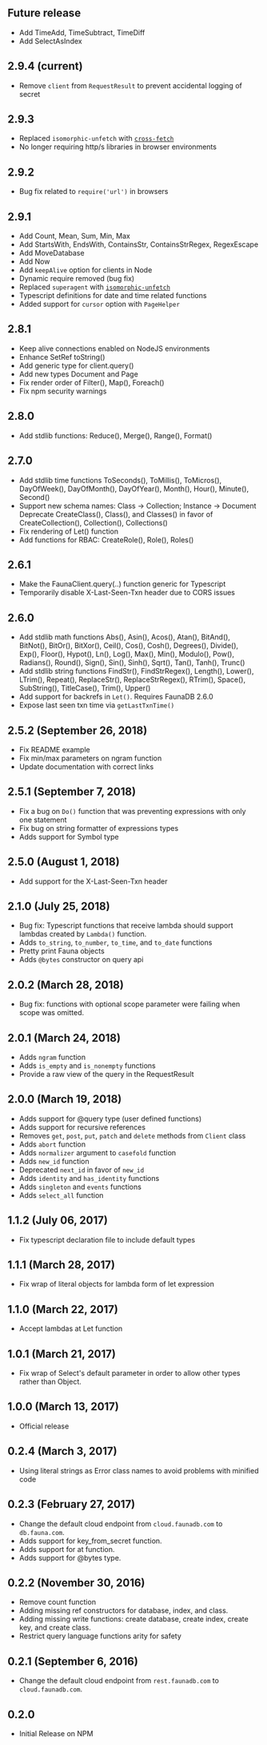 ## Future release
- Add TimeAdd, TimeSubtract, TimeDiff
- Add SelectAsIndex

## 2.9.4 (current)
- Remove `client` from `RequestResult` to prevent accidental logging of secret

## 2.9.3
- Replaced `isomorphic-unfetch` with [`cross-fetch`](https://github.com/lquixada/cross-fetch)
- No longer requiring http/s libraries in browser environments

## 2.9.2
- Bug fix related to `require('url')` in browsers

## 2.9.1
- Add Count, Mean, Sum, Min, Max
- Add StartsWith, EndsWith, ContainsStr, ContainsStrRegex, RegexEscape
- Add MoveDatabase
- Add Now
- Add `keepAlive` option for clients in Node
- Dynamic require removed (bug fix)
- Replaced `superagent` with [`isomorphic-unfetch`](https://github.com/developit/unfetch/tree/master/packages/isomorphic-unfetch)
- Typescript definitions for date and time related functions
- Added support for `cursor` option with `PageHelper`

## 2.8.1
- Keep alive connections enabled on NodeJS environments
- Enhance SetRef toString()
- Add generic type for client.query()
- Add new types Document and Page
- Fix render order of Filter(), Map(), Foreach()
- Fix npm security warnings

## 2.8.0
- Add stdlib functions: Reduce(), Merge(), Range(), Format()

## 2.7.0
- Add stdlib time functions ToSeconds(), ToMillis(), ToMicros(), DayOfWeek(),
  DayOfMonth(), DayOfYear(), Month(), Hour(), Minute(), Second()
- Support new schema names: Class -> Collection; Instance -> Document
  Deprecate CreateClass(), Class(), and Classes() in favor of
  CreateCollection(), Collection(), Collections()
- Fix rendering of Let() function
- Add functions for RBAC: CreateRole(), Role(), Roles()

## 2.6.1
- Make the FaunaClient.query(..) function generic for Typescript
- Temporarily disable X-Last-Seen-Txn header due to CORS issues

## 2.6.0
- Add stdlib math functions Abs(), Asin(), Acos(), Atan(), BitAnd(), BitNot(),
  BitOr(), BitXor(), Ceil(), Cos(), Cosh(), Degrees(), Divide(), Exp(), Floor(),
  Hypot(), Ln(), Log(), Max(), Min(), Modulo(), Pow(), Radians(), Round(),
  Sign(), Sin(), Sinh(), Sqrt(), Tan(), Tanh(), Trunc()
- Add stdlib string functions FindStr(), FindStrRegex(), Length(), Lower(),
  LTrim(), Repeat(), ReplaceStr(), ReplaceStrRegex(), RTrim(), Space(),
  SubString(), TitleCase(), Trim(), Upper()
- Add support for backrefs in `Let()`. Requires FaunaDB 2.6.0
- Expose last seen txn time via `getLastTxnTime()`

## 2.5.2 (September 26, 2018)
- Fix README example
- Fix min/max parameters on ngram function
- Update documentation with correct links

## 2.5.1 (September 7, 2018)
- Fix a bug on `Do()` function that was preventing expressions with only one statement
- Fix bug on string formatter of expressions types
- Adds support for Symbol type

## 2.5.0 (August 1, 2018)
- Add support for the X-Last-Seen-Txn header

## 2.1.0 (July 25, 2018)
- Bug fix: Typescript functions that receive lambda should support lambdas created
  by `Lambda()` function.
- Adds `to_string`, `to_number`, `to_time`, and `to_date` functions
- Pretty print Fauna objects
- Adds `@bytes` constructor on query api

## 2.0.2 (March 28, 2018)
- Bug fix: functions with optional scope parameter were failing when scope was
  omitted.

## 2.0.1 (March 24, 2018)
- Adds `ngram` function
- Adds `is_empty` and `is_nonempty` functions
- Provide a raw view of the query in the RequestResult

## 2.0.0 (March 19, 2018)
- Adds support for @query type (user defined functions)
- Adds support for recursive references
- Removes `get`, `post`, `put`, `patch` and `delete` methods from `Client` class
- Adds `abort` function
- Adds `normalizer` argument to `casefold` function
- Adds `new_id` function
- Deprecated `next_id` in favor of `new_id`
- Adds `identity` and `has_identity` functions
- Adds `singleton` and `events` functions
- Adds `select_all` function

## 1.1.2 (July 06, 2017)
- Fix typescript declaration file to include default types

## 1.1.1 (March 28, 2017)
- Fix wrap of literal objects for lambda form of let expression

## 1.1.0 (March 22, 2017)
- Accept lambdas at Let function

## 1.0.1 (March 21, 2017)
- Fix wrap of Select's default parameter in order to allow other types rather
  than Object.

## 1.0.0 (March 13, 2017)
- Official release

## 0.2.4 (March 3, 2017)
- Using literal strings as Error class names to avoid problems with minified
  code

## 0.2.3 (February 27, 2017)

- Change the default cloud endpoint from `cloud.faunadb.com` to `db.fauna.com`.
- Adds support for key_from_secret function.
- Adds support for at function.
- Adds support for @bytes type.

## 0.2.2 (November 30, 2016)

- Remove count function
- Adding missing ref constructors for database, index, and class.
- Adding missing write functions: create database, create index, create key, and
  create class.
- Restrict query language functions arity for safety

## 0.2.1 (September 6, 2016)

- Change the default cloud endpoint from `rest.faunadb.com` to `cloud.faunadb.com`.

## 0.2.0

- Initial Release on NPM

